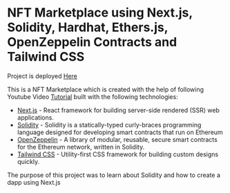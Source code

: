 # NFT Marketplace using Next.js, Solidity, Hardhat, Ethers.js, OpenZeppelin Contracts and Tailwind CSS

Project is deployed [Here]()

This is a NFT Marketplace which is created with the help of following Youtube Video [Tutorial](https://youtu.be/GKJBEEXUha0) built with the following technologies:

- <a href="https://nextjs.org/" target="_blank">Next.js</a> - React framework for building server-side rendered (SSR) web applications.
- <a href="https://soliditylang.org/" target="_blank">Solidity</a> - Solidity is a statically-typed curly-braces programming language designed for developing smart contracts that run on Ethereum
- <a href="https://www.openzeppelin.com/" target="_blank">OpenZeppelin</a> - A library of modular, reusable, secure smart contracts for the Ethereum network, written in Solidity.
- <a href="https://tailwindcss.com/" target="_blank">Tailwind CSS</a> - Utility-first CSS framework for building custom designs quickly.

The purpose of this project was to learn about Solidity and how to create a dapp using Next.js
